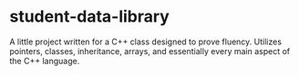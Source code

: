 # student-data-library

A little project written for a C++ class designed to prove fluency. Utilizes pointers, classes, inheritance, arrays, and essentially every main aspect of the C++ language.
